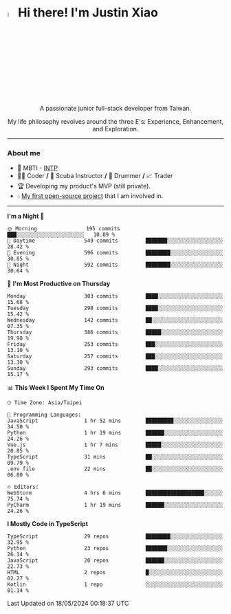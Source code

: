 # <img src="https://media.giphy.com/media/hvRJCLFzcasrR4ia7z/giphy.gif" width="5%">Hi there! I'm Justin Xiao
<p align="center">A passionate junior full-stack developer from Taiwan.  </p>
<p align="center">My life philosophy revolves around the three E's: Experience, Enhancement, and Exploration.</p>

---
### About me
- 👀 MBTI - [INTP](https://www.16personalities.com/intp-personality)
- 👨‍💻 Coder **/** 🤿 Scuba Instructor **/** 🥁 Drummer **/** 📈 Trader
- 🏆 Developing my product's MVP (still private).
- 💧 [My first open-source project](https://github.com/Game-as-a-Service/Game-Lobby-Web) that I am involved in.

---
<!--START_SECTION:waka-->
**I'm a Night 🦉** 

```text
🌞 Morning                195 commits         ███░░░░░░░░░░░░░░░░░░░░░░   10.09 % 
🌆 Daytime                549 commits         ███████░░░░░░░░░░░░░░░░░░   28.42 % 
🌃 Evening                596 commits         ████████░░░░░░░░░░░░░░░░░   30.85 % 
🌙 Night                  592 commits         ████████░░░░░░░░░░░░░░░░░   30.64 % 
```
📅 **I'm Most Productive on Thursday** 

```text
Monday                   303 commits         ████░░░░░░░░░░░░░░░░░░░░░   15.68 % 
Tuesday                  298 commits         ████░░░░░░░░░░░░░░░░░░░░░   15.42 % 
Wednesday                142 commits         ██░░░░░░░░░░░░░░░░░░░░░░░   07.35 % 
Thursday                 386 commits         █████░░░░░░░░░░░░░░░░░░░░   19.98 % 
Friday                   253 commits         ███░░░░░░░░░░░░░░░░░░░░░░   13.10 % 
Saturday                 257 commits         ███░░░░░░░░░░░░░░░░░░░░░░   13.30 % 
Sunday                   293 commits         ████░░░░░░░░░░░░░░░░░░░░░   15.17 % 
```


📊 **This Week I Spent My Time On** 

```text
🕑︎ Time Zone: Asia/Taipei

💬 Programming Languages: 
JavaScript               1 hr 52 mins        █████████░░░░░░░░░░░░░░░░   34.50 % 
Python                   1 hr 19 mins        ██████░░░░░░░░░░░░░░░░░░░   24.26 % 
Vue.js                   1 hr 7 mins         █████░░░░░░░░░░░░░░░░░░░░   20.85 % 
TypeScript               31 mins             ██░░░░░░░░░░░░░░░░░░░░░░░   09.79 % 
.env file                22 mins             ██░░░░░░░░░░░░░░░░░░░░░░░   06.80 % 

🔥 Editors: 
WebStorm                 4 hrs 6 mins        ███████████████████░░░░░░   75.74 % 
PyCharm                  1 hr 19 mins        ██████░░░░░░░░░░░░░░░░░░░   24.26 % 
```

**I Mostly Code in TypeScript** 

```text
TypeScript               29 repos            ████████░░░░░░░░░░░░░░░░░   32.95 % 
Python                   23 repos            ███████░░░░░░░░░░░░░░░░░░   26.14 % 
JavaScript               20 repos            ██████░░░░░░░░░░░░░░░░░░░   22.73 % 
HTML                     2 repos             █░░░░░░░░░░░░░░░░░░░░░░░░   02.27 % 
Kotlin                   1 repo              ░░░░░░░░░░░░░░░░░░░░░░░░░   01.14 % 
```




 Last Updated on 18/05/2024 00:18:37 UTC
<!--END_SECTION:waka-->
